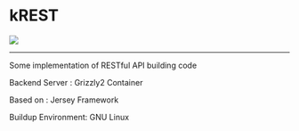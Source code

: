 # kREST
![](https://travis-ci.org/yue9944882/kREST.svg?branch=master)


----------

Some implementation of RESTful API building code

Backend Server : 	Grizzly2 Container
	
Based on :			Jersey Framework	


Buildup Environment: GNU Linux




